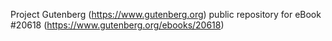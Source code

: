 Project Gutenberg (https://www.gutenberg.org) public repository for eBook #20618 (https://www.gutenberg.org/ebooks/20618)

